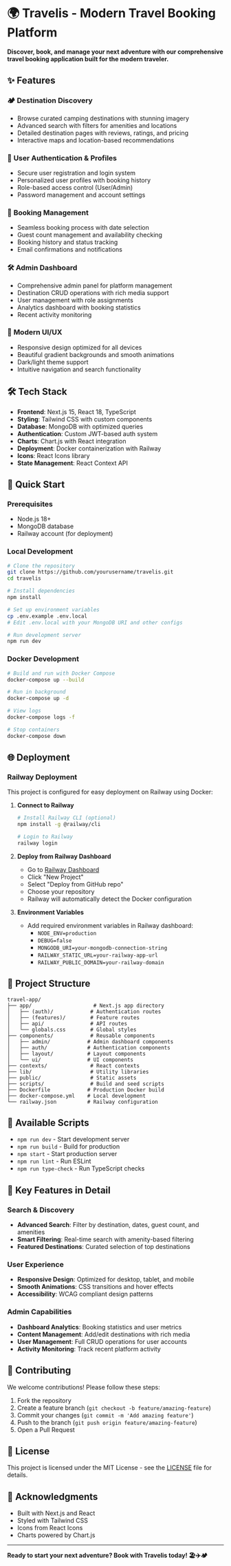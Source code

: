 # 🌍 Travelis - Modern Travel Booking Platform

**Discover, book, and manage your next adventure with our comprehensive travel booking application built for the modern traveler.**

## ✨ Features

### 🏕️ **Destination Discovery**
- Browse curated camping destinations with stunning imagery
- Advanced search with filters for amenities and locations
- Detailed destination pages with reviews, ratings, and pricing
- Interactive maps and location-based recommendations

### 🔐 **User Authentication & Profiles**
- Secure user registration and login system
- Personalized user profiles with booking history
- Role-based access control (User/Admin)
- Password management and account settings

### 📅 **Booking Management**
- Seamless booking process with date selection
- Guest count management and availability checking
- Booking history and status tracking
- Email confirmations and notifications

### 🛠️ **Admin Dashboard**
- Comprehensive admin panel for platform management
- Destination CRUD operations with rich media support
- User management with role assignments
- Analytics dashboard with booking statistics
- Recent activity monitoring

### 🎨 **Modern UI/UX**
- Responsive design optimized for all devices
- Beautiful gradient backgrounds and smooth animations
- Dark/light theme support
- Intuitive navigation and search functionality

## 🛠️ Tech Stack

- **Frontend**: Next.js 15, React 18, TypeScript
- **Styling**: Tailwind CSS with custom components
- **Database**: MongoDB with optimized queries
- **Authentication**: Custom JWT-based auth system
- **Charts**: Chart.js with React integration
- **Deployment**: Docker containerization with Railway
- **Icons**: React Icons library
- **State Management**: React Context API

## 🚀 Quick Start

### Prerequisites
- Node.js 18+ 
- MongoDB database
- Railway account (for deployment)

### Local Development

```bash
# Clone the repository
git clone https://github.com/yourusername/travelis.git
cd travelis

# Install dependencies
npm install

# Set up environment variables
cp .env.example .env.local
# Edit .env.local with your MongoDB URI and other configs

# Run development server
npm run dev
```

### Docker Development

```bash
# Build and run with Docker Compose
docker-compose up --build

# Run in background
docker-compose up -d

# View logs
docker-compose logs -f

# Stop containers
docker-compose down
```

## 🌐 Deployment

### Railway Deployment

This project is configured for easy deployment on Railway using Docker:

1. **Connect to Railway**
   ```bash
   # Install Railway CLI (optional)
   npm install -g @railway/cli
   
   # Login to Railway
   railway login
   ```

2. **Deploy from Railway Dashboard**
   - Go to [Railway Dashboard](https://railway.app/dashboard)
   - Click "New Project"
   - Select "Deploy from GitHub repo"
   - Choose your repository
   - Railway will automatically detect the Docker configuration

3. **Environment Variables**
   - Add required environment variables in Railway dashboard:
     - `NODE_ENV=production`
     - `DEBUG=false`
     - `MONGODB_URI=your-mongodb-connection-string`
     - `RAILWAY_STATIC_URL=your-railway-app-url`
     - `RAILWAY_PUBLIC_DOMAIN=your-railway-domain`

## 📁 Project Structure

```
travel-app/
├── app/                    # Next.js app directory
│   ├── (auth)/            # Authentication routes
│   ├── (features)/        # Feature routes
│   ├── api/               # API routes
│   └── globals.css        # Global styles
├── components/            # Reusable components
│   ├── admin/            # Admin dashboard components
│   ├── auth/             # Authentication components
│   ├── layout/           # Layout components
│   └── ui/               # UI components
├── contexts/              # React contexts
├── lib/                   # Utility libraries
├── public/                # Static assets
├── scripts/               # Build and seed scripts
├── Dockerfile            # Production Docker build
├── docker-compose.yml    # Local development
└── railway.json          # Railway configuration
```

## 🔧 Available Scripts

- `npm run dev` - Start development server
- `npm run build` - Build for production
- `npm start` - Start production server
- `npm run lint` - Run ESLint
- `npm run type-check` - Run TypeScript checks

## 🌟 Key Features in Detail

### Search & Discovery
- **Advanced Search**: Filter by destination, dates, guest count, and amenities
- **Smart Filtering**: Real-time search with amenity-based filtering
- **Featured Destinations**: Curated selection of top destinations

### User Experience
- **Responsive Design**: Optimized for desktop, tablet, and mobile
- **Smooth Animations**: CSS transitions and hover effects
- **Accessibility**: WCAG compliant design patterns

### Admin Capabilities
- **Dashboard Analytics**: Booking statistics and user metrics
- **Content Management**: Add/edit destinations with rich media
- **User Management**: Full CRUD operations for user accounts
- **Activity Monitoring**: Track recent platform activity

## 🤝 Contributing

We welcome contributions! Please follow these steps:

1. Fork the repository
2. Create a feature branch (`git checkout -b feature/amazing-feature`)
3. Commit your changes (`git commit -m 'Add amazing feature'`)
4. Push to the branch (`git push origin feature/amazing-feature`)
5. Open a Pull Request

## 📄 License

This project is licensed under the MIT License - see the [LICENSE](LICENSE) file for details.

## 🙏 Acknowledgments

- Built with Next.js and React
- Styled with Tailwind CSS
- Icons from React Icons
- Charts powered by Chart.js

---

**Ready to start your next adventure? Book with Travelis today! 🏖️✈️🏕️**
